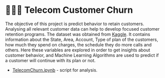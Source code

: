# :running::standing_person::standing_person: Telecom Customer Churn

The objective of this project is predict behavior to retain customers. Analysing all relevant customer data can help to develop focused customer retention programs. The dataset was obtained from [Kaggle](https://www.kaggle.com/mnassrib/telecom-churn-datasets).
It contains information about the State, Area, Account, Type of plan of the customers, how much they spend on charges, the schedule they do more calls and others. Here these variables are explored in order to get insights about customer behavior, and Machine Learning Algorithms are used to predict if a customer will continue with its plan or not.
 - [TelecomChurn.ipynb](https://github.com/natmurad/telecomchurn/blob/main/TelecomChurn.ipynb) - script for analysis.
